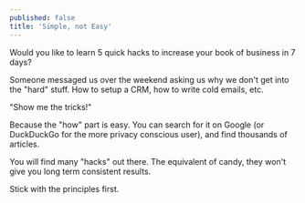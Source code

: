 ```yaml
---
published: false
title: 'Simple, not Easy'
---
```

Would you like to learn 5 quick hacks to increase your book of business in 7 days?

Someone messaged us over the weekend asking us why we don't get into the "hard" stuff. How to setup a CRM, how to write cold emails, etc.

"Show me the tricks!"

Because the "how" part is easy. You can search for it on Google (or DuckDuckGo for the more privacy conscious user), and find thousands of articles.

You will find many "hacks" out there. The equivalent of candy, they won't give you long term consistent results. 

Stick with the principles first.